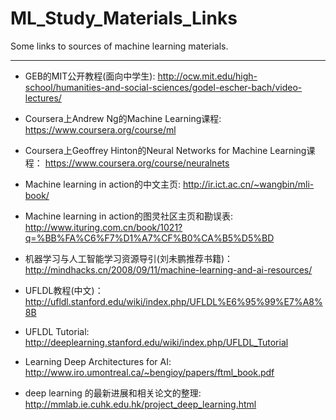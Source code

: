 ML_Study_Materials_Links
========================

Some links to sources of machine learning materials.


----------


+ GEB的MIT公开教程(面向中学生):  http://ocw.mit.edu/high-school/humanities-and-social-sciences/godel-escher-bach/video-lectures/

+ Coursera上Andrew Ng的Machine Learning课程:  https://www.coursera.org/course/ml

+ Coursera上Geoffrey Hinton的Neural Networks for Machine Learning课程： https://www.coursera.org/course/neuralnets

+ Machine learning in action的中文主页:  http://ir.ict.ac.cn/~wangbin/mli-book/

+ Machine learning in action的图灵社区主页和勘误表:  http://www.ituring.com.cn/book/1021?q=%BB%FA%C6%F7%D1%A7%CF%B0%CA%B5%D5%BD

+ 机器学习与人工智能学习资源导引(刘未鹏推荐书籍)：  http://mindhacks.cn/2008/09/11/machine-learning-and-ai-resources/

+ UFLDL教程(中文)： http://ufldl.stanford.edu/wiki/index.php/UFLDL%E6%95%99%E7%A8%8B

+ UFLDL Tutorial: http://deeplearning.stanford.edu/wiki/index.php/UFLDL_Tutorial

+ Learning Deep Architectures for AI: http://www.iro.umontreal.ca/~bengioy/papers/ftml_book.pdf

+ deep learning 的最新进展和相关论文的整理: http://mmlab.ie.cuhk.edu.hk/project_deep_learning.html

